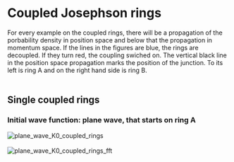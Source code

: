 # Coupled Josephson rings
For every example on the coupled rings, there will be a propagation of the porbability density in position space and below that the propagation in momentum space. If the lines in the figures are blue, the rings are decoupled. If they turn red, the coupling swiched on. The vertical black line in the position space propagation marks the position of the junction. To its left is ring A and on the right hand side is ring B.
<br /><br />

## Single coupled rings 

### Initial wave function: plane wave, that starts on ring A
![plane_wave_K0_coupled_rings](https://user-images.githubusercontent.com/86719084/189729431-7bd4033f-d006-4ad6-b5bc-cea8e049ab0a.gif)
<br /><br />
![plane_wave_K0_coupled_rings_fft](https://user-images.githubusercontent.com/86719084/189729486-73f9a00f-027c-41ac-81c7-184821d357c2.gif)
